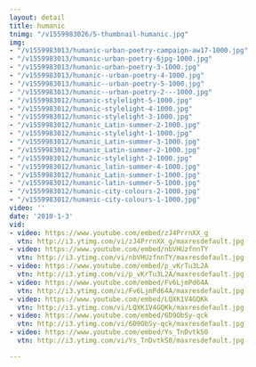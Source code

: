 ```yaml
---
layout: detail
title: humanic
tnimg: "/v1559983026/5-thumbnail-humanic.jpg"
img:
- "/v1559983013/humanic-urban-poetry-campaign-aw17-1000.jpg"
- "/v1559983013/humanic-urban-poetry-6jpg-1000.jpg"
- "/v1559983013/humanic-urban-poetry-3-1000.jpg"
- "/v1559983013/humanic--urban-poetry-4-1000.jpg"
- "/v1559983013/humanic--urban-poetry-5-1000.jpg"
- "/v1559983013/humanic--urban-poetry-2---1000.jpg"
- "/v1559983012/humanic-stylelight-5-1000.jpg"
- "/v1559983012/humanic-stylelight-4-1000.jpg"
- "/v1559983012/humanic-stylelight-3-1000.jpg"
- "/v1559983012/humanic_Latin-summer-2-1000.jpg"
- "/v1559983012/humanic-stylelight-1-1000.jpg"
- "/v1559983012/humanic_Latin-summer-3-1000.jpg"
- "/v1559983012/humanic_Latin-summer-2-1000.jpg"
- "/v1559983012/humanic-stylelight-2-1000.jpg"
- "/v1559983012/humanic_latin-summer-4-1000.jpg"
- "/v1559983012/humanic_Latin-summer-1-1000.jpg"
- "/v1559983012/humanic-latin-summer-5-1000.jpg"
- "/v1559983012/humanic-city-colours-2-1000.jpg"
- "/v1559983012/humanic-city-colours-1-1000.jpg"
video: ''
date: '2010-1-3'
vid:
- video: https://www.youtube.com/embed/zJ4PrrnXX_g
  vtn: http://i3.ytimg.com/vi/zJ4PrrnXX_g/maxresdefault.jpg
- video: https://www.youtube.com/embed/nbVHUzfnnTY
  vtn: http://i3.ytimg.com/vi/nbVHUzfnnTY/maxresdefault.jpg
- video: https://www.youtube.com/embed/p_vKrTu3L2A
  vtn: http://i3.ytimg.com/vi/p_vKrTu3L2A/maxresdefault.jpg
- video: https://www.youtube.com/embed/Fv6LjmPd64A
  vtn: http://i3.ytimg.com/vi/Fv6LjmPd64A/maxresdefault.jpg
- video: https://www.youtube.com/embed/LQXK1V4GQKk
  vtn: http://i3.ytimg.com/vi/LQXK1V4GQKk/maxresdefault.jpg
- video: https://www.youtube.com/embed/6D9ObSy-qck
  vtn: http://i3.ytimg.com/vi/6D9ObSy-qck/maxresdefault.jpg
- video: https://www.youtube.com/embed/Ys_TnDvtkS0
  vtn: http://i3.ytimg.com/vi/Ys_TnDvtkS0/maxresdefault.jpg

---
```

